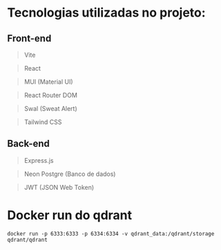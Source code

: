 # Tecnologias utilizadas no projeto:

## Front-end
> Vite

> React

> MUI (Material UI)

> React Router DOM

> Swal (Sweat Alert)

> Tailwind CSS

## Back-end
> Express.js

> Neon Postgre (Banco de dados)

> JWT (JSON Web Token)

# Docker run do qdrant

```
docker run -p 6333:6333 -p 6334:6334 -v qdrant_data:/qdrant/storage qdrant/qdrant
```